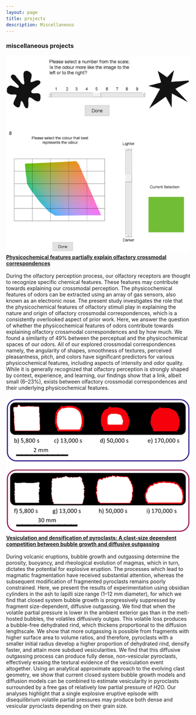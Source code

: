 ```yaml
---
layout: page
title: projects
description: Miscellaneous 
---
```


### miscellaneous projects

<div class="container container-box container-box-fixed">
    <div class="row-fluid">
        <div class="span3">
			<img src="../assets/projects/misc/nature_23.png">
		</div>
		<div class="span9">
		<b><a href="https://www.nature.com/articles/s41598-023-37770-1#:~:text=During%20the%20olfactory%20perception%20process,known%20as%20an%20electronic%20nose.">Physicochemical features partially explain olfactory crossmodal correspondences</a></b><br/><br/>		
          During the olfactory perception process, our olfactory receptors are thought to recognize specific chemical features. These features may contribute towards explaining our crossmodal perception. The physicochemical features of odors can be extracted using an array of gas sensors, also known as an electronic nose. The present study investigates the role that the physicochemical features of olfactory stimuli play in explaining the nature and origin of olfactory crossmodal correspondences, which is a consistently overlooked aspect of prior work. Here, we answer the question of whether the physicochemical features of odors contribute towards explaining olfactory crossmodal correspondences and by how much. We found a similarity of 49% between the perceptual and the physicochemical spaces of our odors. All of our explored crossmodal correspondences namely, the angularity of shapes, smoothness of textures, perceived pleasantness, pitch, and colors have significant predictors for various physicochemical features, including aspects of intensity and odor quality. While it is generally recognized that olfactory perception is strongly shaped by context, experience, and learning, our findings show that a link, albeit small (6–23%), exists between olfactory crossmodal correspondences and their underlying physicochemical features.<br/><br/>
        </div> 
	</div> 
</div>


<div class="container container-box container-box-fixed">
    <div class="row-fluid">
        <div class="span3">
			<img src="../assets/projects/misc/weaver_22.png">
		</div>
		<div class="span9">
		<b><a href="https://www.sciencedirect.com/science/article/abs/pii/S0377027322000816">Vesiculation and densification of pyroclasts: A clast-size dependent competition between bubble growth and diffusive outgassing</a></b><br/><br/>		
          During volcanic eruptions, bubble growth and outgassing determine the porosity, buoyancy, and rheological evolution of magmas, which in turn, dictates the potential for explosive eruption. The processes which lead to magmatic fragmentation have received substantial attention, whereas the subsequent modification of fragmented pyroclasts remains poorly constrained. Here, we present the results of experimentation using obsidian cylinders in the ash to lapilli size range (1–12 mm diameter), for which we find that closed system bubble growth is progressively suppressed by fragment size-dependent, diffusive outgassing. We find that when the volatile partial pressure is lower in the ambient exterior gas than in the melt-hosted bubbles, the volatiles diffusively outgas. This volatile loss produces a bubble-free dehydrated rind, which thickens proportional to the diffusion lengthscale. We show that more outgassing is possible from fragments with higher surface area to volume ratios, and therefore, pyroclasts with a smaller initial radius develop a higher proportion of dehydrated rind, densify faster, and attain more subdued vesicularities. We find that this diffusive outgassing process can produce fully dense, non-vesicular pyroclasts, effectively erasing the textural evidence of the vesiculation event altogether. Using an analytical approximate approach to the evolving clast geometry, we show that current closed system bubble growth models and diffusion models can be combined to estimate vesicularity in pyroclasts surrounded by a free gas of relatively low partial pressure of H2O. Our analyses highlight that a single explosive eruptive episode with disequilibrium volatile partial pressures may produce both dense and vesicular pyroclasts depending on their grain size.<br/><br/>
        </div> 
	</div> 
</div>



<!-- 
<div class = "container">
	<div class="row-fluid">
		<div class="span7">
			
			<b>Retinal illuminance is reduced with age</b>
			<img src="../assets/projects/agingcsf/AgingCSF.gif" width="100%"/>
			
			<br/><br/><br/><b>CSF of older adults match CSF of younger adults at lower luminances</b>
			<img src="../assets/projects/agingcsf/AgingCSF2.gif" width="100%"/>
		</div>
	</div>
</div>
-->